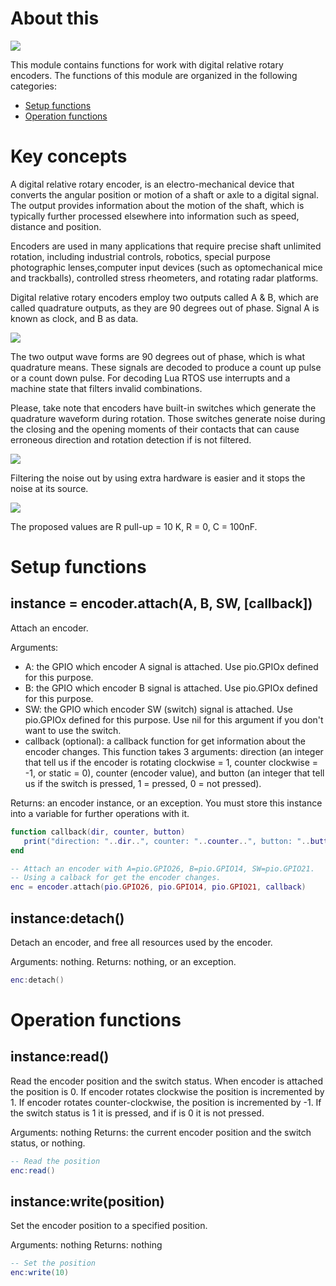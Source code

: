 # About this

![](http://git.whitecatboard.org/keyes-encoder.jpg)

This module contains functions for work with digital relative rotary encoders. The functions of this module are organized in the following categories:

* [Setup functions](#setup-functions)
* [Operation functions](#operation-functions)

# Key concepts

A digital relative rotary encoder, is an electro-mechanical device that converts the angular position or motion of a shaft or axle to a digital signal. The output provides information about the motion of the shaft, which is typically further processed elsewhere into information such as speed, distance and position.

Encoders are used in many applications that require precise shaft unlimited rotation, including industrial controls, robotics, special purpose photographic lenses,computer input devices (such as optomechanical mice and trackballs), controlled stress rheometers, and rotating radar platforms.

Digital relative rotary encoders employ two outputs called A & B, which are called quadrature outputs, as they are 90 degrees out of phase. Signal A is known as clock, and B as data.

![](http://git.whitecatboard.org/encoder-quadrature.png)

The two output wave forms are 90 degrees out of phase, which is what quadrature means. These signals are decoded to produce a count up pulse or a count down pulse. For decoding Lua RTOS use interrupts and a machine state that filters invalid combinations.

Please, take note that encoders have built-in switches which generate the quadrature waveform during rotation. Those switches generate noise during the closing and the opening moments of their contacts that can cause erroneous direction and rotation detection if is not filtered.

![](http://git.whitecatboard.org/encoder-noise.png)

Filtering the noise out by using extra hardware is easier and it stops the noise at its source.

![](http://git.whitecatboard.org/encoder-filter.png)

The proposed values are R pull-up = 10 K, R = 0, C = 100nF.

# Setup functions

## instance = encoder.attach(A, B, SW, [callback])

Attach an encoder.

Arguments:

* A: the GPIO which encoder A signal is attached. Use pio.GPIOx defined for this purpose.
* B: the GPIO which encoder B signal is attached. Use pio.GPIOx defined for this purpose.
* SW: the GPIO which encoder SW (switch) signal is attached. Use pio.GPIOx defined for this purpose. Use nil for this argument if you don't want to use the switch.
* callback (optional): a callback function for get information about the encoder changes. This function takes 3 arguments: direction (an integer that tell us if the encoder is rotating clockwise = 1, counter clockwise = -1, or static = 0), counter (encoder value), and button (an integer that tell us if the switch is pressed, 1 = pressed, 0 = not pressed).

Returns: an encoder instance, or an exception. You must store this instance into a variable for further operations with it.

```lua
function callback(dir, counter, button)
   print("direction: "..dir..", counter: "..counter..", button: "..button)
end

-- Attach an encoder with A=pio.GPIO26, B=pio.GPIO14, SW=pio.GPIO21.
-- Using a calback for get the encoder changes.
enc = encoder.attach(pio.GPIO26, pio.GPIO14, pio.GPIO21, callback)
```

## instance:detach()

Detach an encoder, and free all resources used by the encoder.

Arguments: nothing. Returns: nothing, or an exception.

```lua
enc:detach()
```

# Operation functions

## instance:read()

Read the encoder position and the switch status. When encoder is attached the position is 0. If encoder rotates clockwise the position is incremented by 1. If encoder rotates counter-clockwise, the position is incremented by -1. If the switch status is 1 it is pressed, and if is 0 it is not pressed.

Arguments: nothing
Returns: the current encoder position and the switch status, or nothing.

```lua
-- Read the position
enc:read()
```

## instance:write(position)
 
Set the encoder position to a specified position.

Arguments: nothing
Returns: nothing

```lua
-- Set the position
enc:write(10)
```
